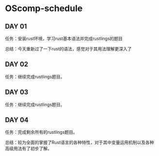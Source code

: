 # OScomp-schedule
## DAY 01

任务：安装rust环境，学习rust基本语法并完成rustlings的题目

总结：今天重新过了一下rust的语法，感觉对于其用法理解更深入了

## DAY 02
任务：继续完成rustlings题目。

## DAY 03
任务：继续完成rustlings题目。

## DAY 04

任务：完成剩余所有的rustlings题目。

总结：较为全面的掌握了Rust语言的各种特性，对于其中变量运用机制以及各种高级用法有了初步了解。
